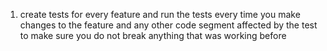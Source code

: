 1. create tests for every feature and run the tests every time you make changes to the feature and any other code segment affected  by the test to make sure you do not break anything that was working before
